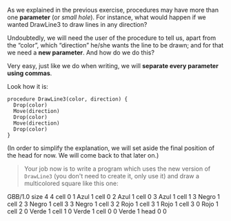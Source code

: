 As we explained in the previous exercise, procedures may have more than one **parameter** (or _small hole_). For instance, what would happen if we wanted DrawLine3 to draw lines in any direction?

Undoubtedly, we will need the user of the procedure to tell us, apart from the “color”, which “direction” he/she wants the line to be drawn; and for that we need a **new parameter**. And how do we do this?

Very easy, just like we do when writing, we will **separate every parameter using commas**.

Look how it is:
```gobstones
procedure DrawLine3(color, direction) {
  Drop(color)
  Move(direction)
  Drop(color)
  Move(direction)
  Drop(color)
}
```
(In order to simplify the explanation, we will set aside the final position of the head for now. We will come back to that later on.)

> Your job now is to write a program which uses the new version of `DrawLine3` (you don't need to create it, only use it) and draw a multicolored square like this one:

<gs-board>
  GBB/1.0
    size 4 4
    cell 0 1 Azul 1
    cell 0 2 Azul 1
    cell 0 3 Azul 1
    cell 1 3 Negro 1
    cell 2 3 Negro 1
    cell 3 3 Negro 1
    cell 3 2 Rojo 1
    cell 3 1 Rojo 1
    cell 3 0 Rojo 1
    cell 2 0 Verde 1
    cell 1 0 Verde 1
    cell 0 0 Verde 1
    head 0 0
</gs-board>

